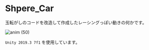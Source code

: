 # Shpere_Car

玉転がしのコードを改造して作成したレーシングっぽい動きの何かです。

![anim (50)](https://github.com/tsubaki/Shpere_Car/blob/master/IMG/anim.gif)

`Unity 2019.3 7f1` を使用しています。
